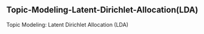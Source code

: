## Topic-Modeling-Latent-Dirichlet-Allocation(LDA)
Topic Modeling: Latent Dirichlet Allocation (LDA) 
